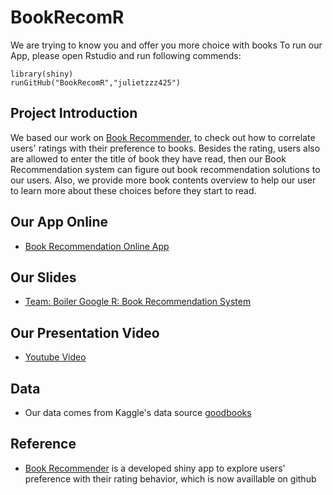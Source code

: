 # BookRecomR
We are trying to know you and offer you more choice with books
To run our App, please open Rstudio and run following commends:
```
library(shiny)
runGitHub("BookRecomR","julietzzz425")
```
## Project Introduction
We based our work on [Book Recommender](https://www.kaggle.com/philippsp/book-recommender-collaborative-filtering-shiny/data), to check out how to correlate users' ratings with their preference to books. Besides the rating, users also are allowed to enter the title of book they have read, then our Book Recommendation system can figure out book recommendation solutions to our users. Also, we provide more book contents overview to help our user to learn more about these choices before they start to read. 
## Our App Online
* [Book Recommendation Online App](https://boilerggbk.shinyapps.io/bkrapp/)
## Our Slides
* [Team: Boiler Google R: Book Recommendation System](https://drive.google.com/file/d/1zyy4EO_tpS7Iz1CX_s_CEQ-G-3SCh9mI/view?usp=sharing)
## Our Presentation Video
* [Youtube Video](https://youtu.be/C46f1sVJxzw)
## Data
* Our data comes from Kaggle's data source [goodbooks](https://www.kaggle.com/zygmunt/goodbooks-10k)
## Reference
* [Book Recommender](https://github.com/pspachtholz/BookRecommender) is a developed shiny app to explore users' preference with their rating behavior, which is now availlable on github
